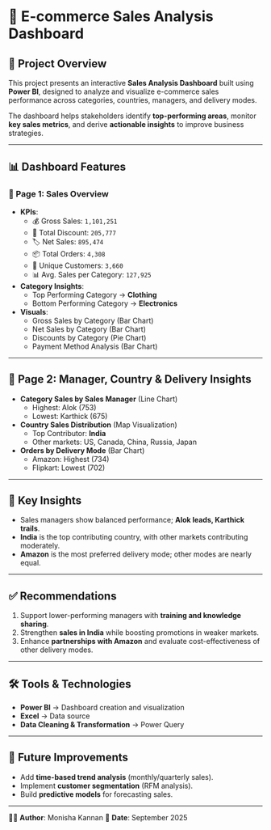 # 🛒 E-commerce Sales Analysis Dashboard

## 📌 Project Overview
This project presents an interactive **Sales Analysis Dashboard** built using **Power BI**, designed to analyze and visualize e-commerce sales performance across categories, countries, managers, and delivery modes.  

The dashboard helps stakeholders identify **top-performing areas**, monitor **key sales metrics**, and derive **actionable insights** to improve business strategies.

---

## 📊 Dashboard Features

### 🔹 Page 1: Sales Overview
- **KPIs**:
  - 💰 Gross Sales: `1,101,251`
  - 🎁 Total Discount: `205,777`
  - 🏷️ Net Sales: `895,474`
  - 📦 Total Orders: `4,308`
  - 🙂 Unique Customers: `3,660`
  - 📊 Avg. Sales per Category: `127,925`
- **Category Insights**:
  - Top Performing Category → **Clothing**
  - Bottom Performing Category → **Electronics**
- **Visuals**:
  - Gross Sales by Category (Bar Chart)
  - Net Sales by Category (Bar Chart)
  - Discounts by Category (Pie Chart)
  - Payment Method Analysis (Bar Chart)

---

## 🔹 Page 2: Manager, Country & Delivery Insights
- **Category Sales by Sales Manager** (Line Chart)
  - Highest: Alok (753)
  - Lowest: Karthick (675)
- **Country Sales Distribution** (Map Visualization)
  - Top Contributor: **India**
  - Other markets: US, Canada, China, Russia, Japan
- **Orders by Delivery Mode** (Bar Chart)
  - Amazon: Highest (734)
  - Flipkart: Lowest (702)

---

## 📝 Key Insights
- Sales managers show balanced performance; **Alok leads, Karthick trails**.  
- **India** is the top contributing country, with other markets contributing moderately.  
- **Amazon** is the most preferred delivery mode; other modes are nearly equal.  

---

## ✅ Recommendations
1. Support lower-performing managers with **training and knowledge sharing**.  
2. Strengthen **sales in India** while boosting promotions in weaker markets.  
3. Enhance **partnerships with Amazon** and evaluate cost-effectiveness of other delivery modes.  

---

## 🛠️ Tools & Technologies
- **Power BI** → Dashboard creation and visualization  
- **Excel** → Data source  
- **Data Cleaning & Transformation** → Power Query  
  

---

## 📌 Future Improvements
- Add **time-based trend analysis** (monthly/quarterly sales).  
- Implement **customer segmentation** (RFM analysis).  
- Build **predictive models** for forecasting sales.  

---

👩‍💻 **Author**: Monisha Kannan
📅 **Date**: September 2025 




